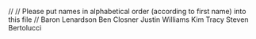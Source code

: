 //
// Please put names in alphabetical order (according to first name) into this file
//
Baron Lenardson
Ben Closner
Justin Williams
Kim Tracy
Steven Bertolucci
